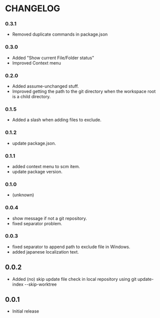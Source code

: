 # CHANGELOG

### 0.3.1
* Removed duplicate commands in package.json

### 0.3.0
* Added "Show current File/Folder status"
* Improved Context menu

### 0.2.0
* Added assume-unchanged stuff.
* Improved getting the path to the git directory when the workspace root is a child directory.

### 0.1.5
* Added a slash when adding files to exclude.

### 0.1.2
* update package.json.

### 0.1.1
* added context menu to scm item.
* update package version.

### 0.1.0
* (unknown)

### 0.0.4
* show message if not a git repository.
* fixed separator problem.

### 0.0.3

* fixed separator to append path to exclude file in Windows.
* added japanese localization text.

## 0.0.2

- Added (no) skip update file check in local repository using git update-index --skip-worktree

## 0.0.1

- Initial release